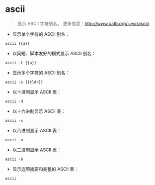 # ascii

> 显示 ASCII 字符别名。
> 更多信息：<http://www.catb.org/~esr/ascii/>.

- 显示单个字符的 ASCII 别名：

`ascii {{a}}`

- 以简短、脚本友好的模式显示 ASCII 别名：

`ascii -t {{a}}`

- 显示多个字符的 ASCII 别名：

`ascii -s {{tldr}}`

- 以十进制显示 ASCII 表：

`ascii -d`

- 以十六进制显示 ASCII 表：

`ascii -x`

- 以八进制显示 ASCII 表：

`ascii -o`

- 以二进制显示 ASCII 表：

`ascii -b`

- 显示选项摘要和完整的 ASCII 表：

`ascii`